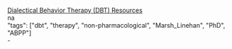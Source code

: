 [Dialectical Behavior Therapy (DBT) Resources](https://behavioraltech.org/resources/)<br />
na<br />
"tags": ["dbt", "therapy", "non-pharmacological", "Marsh_Linehan", "PhD", "ABPP"]<br />
-<br />
